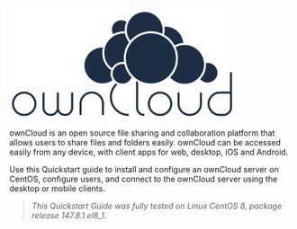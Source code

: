 <img src="owncloud.png" width="400">

ownCloud is an open source file sharing and collaboration platform that allows users to share files and folders easily. ownCloud can be accessed easily from any device, with client apps for web, desktop, iOS and Android. 

Use this Quickstart guide to install and configure an ownCloud server on CentOS, configure users, and connect to the ownCloud server using the desktop or mobile clients.

> *This Quickstart Guide was fully tested on Linux CentOS 8, package release 147.8.1.el8_1.* 